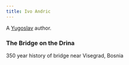 ```yaml
---
title: Ivo Andric
---
```


A [Yugoslav](../index.html) author.

### The Bridge on the Drina

350 year history of bridge near Visegrad, Bosnia
